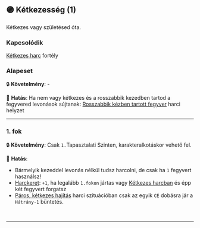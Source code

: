 ## 🟣 Kétkezesség (1)

Kétkezes vagy születésed óta.

### Kapcsolódik

[Kétkezes harc](ketkezes_harc.md) fortély

### Alapeset

🔒 **Követelmény**: -

🌟 **Hatás**: Ha nem vagy kétkezes és a rosszabbik kezedben tartod a fegyvered levonások sújtanak: [Rosszabbik kézben tartott fegyver](../065_01_harci_helyzetek.md#rosszabbik-k%C3%A9zben-tartott-fegyver) harci helyzet

---
### 1. fok

🔒 **Követelmény**: Csak `1.`Tapasztalati Szinten, karakteralkotáskor vehető fel.

🌟 **Hatás**:
- Bármelyik kezeddel levonás nélkül tudsz harcolni, de csak ha `1` fegyvert használsz!
- [Harckeret](../063_04_tamadasok_szama_fegyverrel.md#harckeret): `+1`, ha legalább `1.fokon` jártas vagy [Kétkezes harcban](ketkezes_harc.md) és épp két fegyvert forgatsz
- [Páros, kétkezes hajítás](../075_tavharc_taktikak.md#páros-kétkezes-hajítás) harci szituációban csak az egyik `CÉ` dobásra jár a `Hátrány-1` büntetés.

<br />

---
